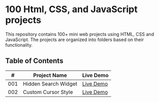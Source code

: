 
# 100 Html, CSS, and JavaScript projects

This repository contains 100+ mini web projects using HTML, CSS and JavaScript. The projects are organized into folders based on their functionality.

## Table of Contents
| **#** | **Project Name** | **Live Demo** |
|----------------|-----------------|----------|
| 001 | Hidden Search Widget | [Live Demo](https://codepen.io/alisajad001/pen/WNLLEBg)
| 002 | Custom Cursor Style | [Live Demo](https://codepen.io/alisajad001/pen/bGOOPjE)
